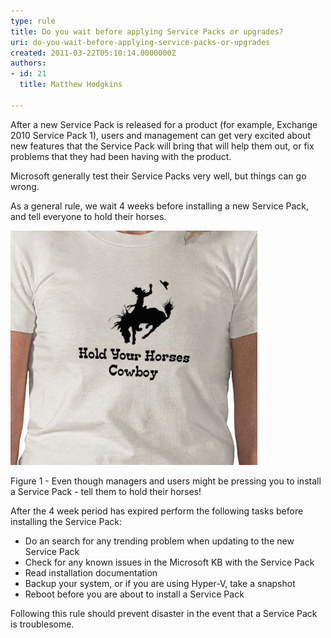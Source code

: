 ```yaml
---
type: rule
title: Do you wait before applying Service Packs or upgrades?
uri: do-you-wait-before-applying-service-packs-or-upgrades
created: 2011-03-22T05:10:14.0000000Z
authors:
- id: 21
  title: Matthew Hodgkins

---
```


 After a new Service Pack is released for a product (for example, Exchange 2010 Service Pack 1), users and management can get very excited about new features that the Service Pack will bring that will help them out, or fix problems that they had been having with the product.<br>




Microsoft generally test their Service Packs very well, but things can go wrong.




As a general rule, we wait 4 weeks before installing a new Service Pack, and tell everyone to hold their horses.







![](holdyourhorses.jpg)


Figure 1 - Even though managers and users might be pressing you to install a Service Pack - tell them to hold their horses!





After the 4 week period has expired perform the following tasks before installing the Service Pack:




- Do an search for any trending problem when updating to the new Service Pack
- Check for any known issues in the Microsoft KB with the Service Pack
- Read installation documentation
- Backup your system, or if you are using Hyper-V, take a snapshot
- Reboot before you are about to install a Service Pack


Following this rule should prevent disaster in the event that a Service Pack is troublesome.



